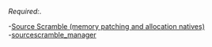 *Required:*. 

-[Source Scramble (memory patching and allocation natives)](https://forums.alliedmods.net/showthread.php?t=317175)  
-[sourcescramble_manager](https://github.com/nosoop/SMExt-SourceScramble/blob/master/scripting/sourcescramble_manager.sp)  
